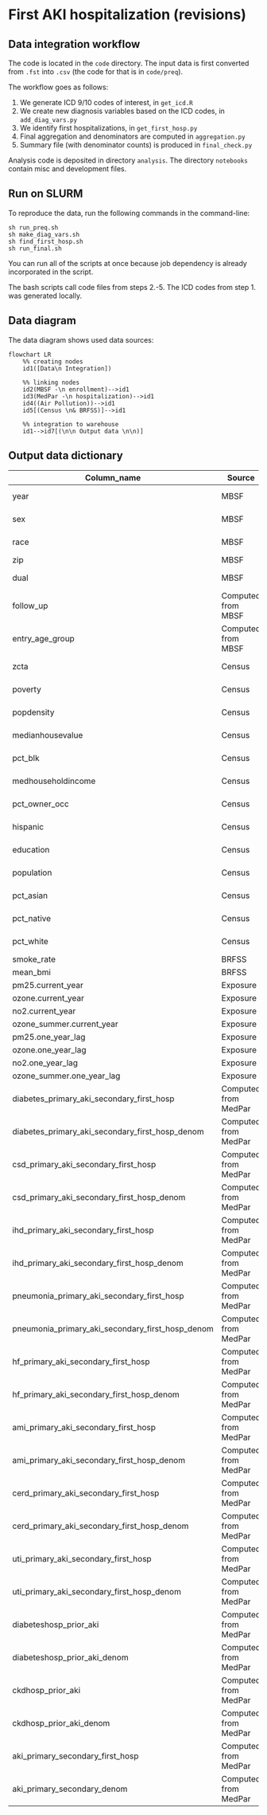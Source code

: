 # First AKI hospitalization (revisions)

## Data integration workflow 

The code is located in the `code` directory. The input data is first converted from `.fst` into `.csv` (the code for that is in `code/preq`).

The workflow goes as follows:

1. We generate ICD 9/10 codes of interest, in `get_icd.R`
2. We create new diagnosis variables based on the ICD codes, in `add_diag_vars.py`
3. We identify first hospitalizations, in `get_first_hosp.py`
4. Final aggregation and denominators are computed in `aggregation.py`
5. Summary file (with denominator counts) is produced in `final_check.py`

Analysis code is deposited in directory `analysis`. The directory `notebooks` contain misc and development files.

## Run on SLURM

To reproduce the data, run the following commands in the command-line:

```
sh run_preq.sh
sh make_diag_vars.sh
sh find_first_hosp.sh
sh run_final.sh
```

You can run all of the scripts at once because job dependency is already incorporated in the script.

The bash scripts call code files from steps 2.-5. The ICD codes from step 1. was generated locally.

## Data diagram

The data diagram shows used data sources:

```
flowchart LR
    %% creating nodes
    id1([Data\n Integration])
    
    %% linking nodes
    id2(MBSF -\n enrollment)-->id1
    id3(MedPar -\n hospitalization)-->id1
    id4((Air Pollution))-->id1
    id5[(Census \n& BRFSS)]-->id1
    
    %% integration to warehouse
    id1-->id7[(\n\n Output data \n\n)]
```

## Output data dictionary 


| Column_name        | Source               | Description                                                           |
|--------------------|----------------------|-----------------------------------------------------------------------|
| year               | MBSF                 | Year of enrollment.                                                   |
| sex                | MBSF                 | Beneficiary sex.                                                      |
| race               | MBSF                 | Beneficiary race.                                                     |
| zip                | MBSF                 | ZIP code                                                              |
| dual               | MBSF                 | Should be only 1.                                                     |
| follow_up          | Computed from MBSF   | Follow-up year.                                                       |
| entry_age_group    | Computed from MBSF   | Entry age group.                                                      |
| zcta               | Census               | Annual value.                                                         |
| poverty            | Census               | Annual value.                                                         |
| popdensity         | Census               | Annual value.                                                         |
| medianhousevalue   | Census               | Annual value.                                                         |
| pct_blk            | Census               | Annual value.                                                         |
| medhouseholdincome | Census               | Annual value.                                                         |
| pct_owner_occ      | Census               | Annual value.                                                         |
| hispanic           | Census               | Annual value.                                                         |
| education          | Census               | Annual value.                                                         |
| population         | Census               | Annual value.                                                         |
| pct_asian          | Census               | Annual value.                                                         |
| pct_native         | Census               | Annual value.                                                         |
| pct_white          | Census               | Annual value.                                                         |
| smoke_rate         | BRFSS                |                                                                       |
| mean_bmi           | BRFSS                |                                                                       |
| pm25.current_year  | Exposure             | |
| ozone.current_year | Exposure             | |
| no2.current_year   | Exposure             | |
| ozone_summer.current_year | Exposure      | |
| pm25.one_year_lag  | Exposure             | |
| ozone.one_year_lag | Exposure             | |
| no2.one_year_lag   | Exposure             | |
| ozone_summer.one_year_lag | Exposure      | |
| diabetes_primary_aki_secondary_first_hosp | Computed from MedPar | |
| diabetes_primary_aki_secondary_first_hosp_denom | Computed from MedPar | |
| csd_primary_aki_secondary_first_hosp | Computed from MedPar | |
| csd_primary_aki_secondary_first_hosp_denom | Computed from MedPar | |
| ihd_primary_aki_secondary_first_hosp | Computed from MedPar | |
| ihd_primary_aki_secondary_first_hosp_denom | Computed from MedPar | |
| pneumonia_primary_aki_secondary_first_hosp | Computed from MedPar | |
| pneumonia_primary_aki_secondary_first_hosp_denom | Computed from MedPar | |
| hf_primary_aki_secondary_first_hosp | Computed from MedPar | |
| hf_primary_aki_secondary_first_hosp_denom | Computed from MedPar | |
| ami_primary_aki_secondary_first_hosp | Computed from MedPar | |
| ami_primary_aki_secondary_first_hosp_denom | Computed from MedPar | |
| cerd_primary_aki_secondary_first_hosp | Computed from MedPar | |
| cerd_primary_aki_secondary_first_hosp_denom | Computed from MedPar | |
| uti_primary_aki_secondary_first_hosp | Computed from MedPar | |
| uti_primary_aki_secondary_first_hosp_denom | Computed from MedPar | |
| diabeteshosp_prior_aki | Computed from MedPar | |
| diabeteshosp_prior_aki_denom | Computed from MedPar | |
| ckdhosp_prior_aki | Computed from MedPar | |
| ckdhosp_prior_aki_denom | Computed from MedPar | |
| aki_primary_secondary_first_hosp | Computed from MedPar | |
| aki_primary_secondary_denom | Computed from MedPar | |


